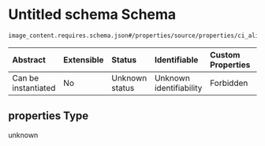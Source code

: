 # Untitled schema Schema

```txt
image_content.requires.schema.json#/properties/source/properties/ci_alignment/properties/streams_prs/properties
```



| Abstract            | Extensible | Status         | Identifiable            | Custom Properties | Additional Properties | Access Restrictions | Defined In                                                                                                |
| :------------------ | :--------- | :------------- | :---------------------- | :---------------- | :-------------------- | :------------------ | :-------------------------------------------------------------------------------------------------------- |
| Can be instantiated | No         | Unknown status | Unknown identifiability | Forbidden         | Allowed               | none                | [image\_content.requires.schema.json\*](../out/image_content.requires.schema.json "open original schema") |

## properties Type

unknown
